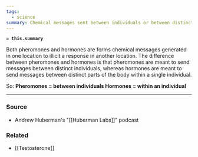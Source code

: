 ```yaml
---
tags:
  - science
summary: Chemical messages sent between individuals or between distinct parts of the body, respectively.
---
```

**`= this.summary`**

Both pheromones and hormones are forms chemical messages generated in one location to illicit a response in another location. The difference between pheromones and hormones is that pheromones are meant to send messages between distinct individuals, whereas hormones are meant to send messages between distinct parts of the body within a single individual.

So: 
**Pheromones = between individuals
Hormones = within an individual**

---
### Source
- Andrew Huberman's "[[Huberman Labs]]" podcast 

### Related
- [[Testosterone]]